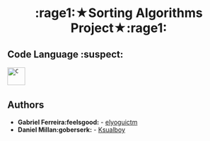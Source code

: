 <h1 align="center" >:rage1:★Sorting Algorithms Project★:rage1:</h1>

 ## Code Language :suspect:
<p align="left">
<code><img src="https://github.com/abranhe/programming-languages-logos/blob/master/src/c/c_48x48.png" alt="C" width="40" height="40" /></code>&nbsp;
</p>

 ## Authors

* **Gabriel Ferreira:feelsgood:** - [elyoguictm](https://github.com/elyoguictm)
* **Daniel Millan:goberserk:** - [Ksualboy](https://github.com/Ksualboy)
